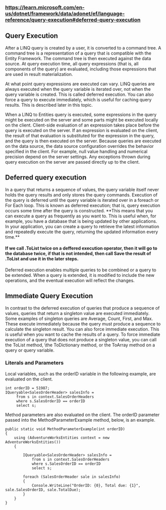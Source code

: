 ### https://learn.microsoft.com/en-us/dotnet/framework/data/adonet/ef/language-reference/query-execution#deferred-query-execution

## Query Execution
<p>After a LINQ query is created by a user, it is converted to a command tree. A command tree is a representation of a query that is compatible with the Entity Framework. The command tree is then executed against the data source. At query execution time, all query expressions (that is, all components of the query) are evaluated, including those expressions that are used in result materialization.

At what point query expressions are executed can vary. LINQ queries are always executed when the query variable is iterated over, not when the query variable is created. This is called deferred execution. You can also force a query to execute immediately, which is useful for caching query results. This is described later in this topic.

When a LINQ to Entities query is executed, some expressions in the query might be executed on the server and some parts might be executed locally on the client. Client-side evaluation of an expression takes place before the query is executed on the server. If an expression is evaluated on the client, the result of that evaluation is substituted for the expression in the query, and the query is then executed on the server. Because queries are executed on the data source, the data source configuration overrides the behavior specified in the client. For example, null value handling and numerical precision depend on the server settings. Any exceptions thrown during query
execution on the server are passed directly up to the client.</p>

## Deferred query execution
<p>In a query that returns a sequence of values, the query variable itself never
holds the query results and only stores the query commands.
Execution of the query is deferred until the query variable is iterated over in a foreach or
For Each loop. This is known as deferred execution; that is, query execution occurs some time after the query is constructed.
**This means that you can execute a query as frequently as you want to. This is useful when, for example, you have a database that is being updated by other applications. In your application, you can create a query to retrieve the latest information and repeatedly execute the query, returning the updated information every time.**

#### If we call .ToList twice on a deffered execution operator, then it will go to the database twice, if that is not intended, then call Save the result of .ToList and use it in the later steps.

Deferred execution enables multiple queries to be combined or a query to be extended. When a query is extended, it is modified to include the new operations, and the eventual execution will reflect the changes.</p>

## Immediate Query Execution
In contrast to the deferred execution of queries that produce a sequence of values,
queries that return a singleton value are executed immediately. Some examples of singleton queries are Average, Count, First, and Max. These execute immediately because the query must produce a sequence to calculate the singleton result. You can also force immediate execution. This is useful when you want to cache the results of a query. To force immediate execution of a query that does not produce a singleton value, you can call the ToList method, 
\the ToDictionary method, or the ToArray method on a query or query variable. 



### Literals and Parameters
Local variables, such as the orderID variable in the following example, are evaluated on the client.
~~~  
int orderID = 51987;
IQueryable<SalesOrderHeader> salesInfo =
     from s in context.SalesOrderHeaders
     where s.SalesOrderID == orderID
     select s;
~~~

Method parameters are also evaluated on the client. The orderID parameter passed into the MethodParameterExample method, below, is an example.
~~~
public static void MethodParameterExample(int orderID)
{
    using (AdventureWorksEntities context = new AdventureWorksEntities())
    {

        IQueryable<SalesOrderHeader> salesInfo =
            from s in context.SalesOrderHeaders
            where s.SalesOrderID == orderID
            select s;

        foreach (SalesOrderHeader sale in salesInfo)
        {
            Console.WriteLine("OrderID: {0}, Total due: {1}", sale.SalesOrderID, sale.TotalDue);
        }
    }
}
~~~
